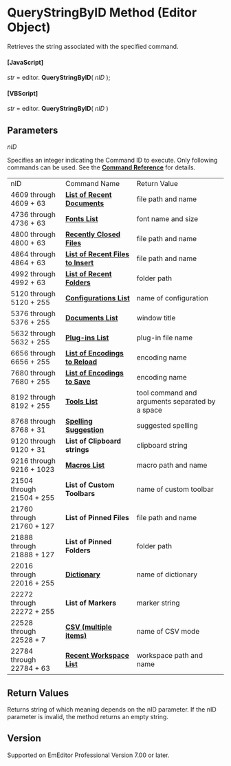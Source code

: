 # QueryStringByID Method (Editor Object)

Retrieves the string associated with the specified command.

#### \[JavaScript\]

_str_ = editor. **QueryStringByID**( _nID_ );

#### \[VBScript\]

_str_ = editor. **QueryStringByID**( _nID_ )

## Parameters

_nID_

Specifies an integer indicating the Command ID to execute. Only following commands can be used. See the
**[Command Reference](../../cmd/index)** for details.

|     |     |     |
| --- | --- | --- |
| nID | Command Name | Return Value |
| 4609 through 4609 + 63 | [**List of Recent Documents**](../../cmd/file/file_mru_file1) | file path and name |
| 4736 through 4736 + 63 | [**Fonts List**](../../cmd/view/mru_font1) | font name and size |
| 4800 through 4800 + 63 | [**Recently Closed Files**](../../cmd/file/recent_closed_file1) | file path and name |
| 4864 through 4864 + 63 | [**List of Recent Files to Insert**](../../cmd/file/file_mru_insert1) | file path and name |
| 4992 through 4992 + 63 | [**List of Recent Folders**](../../cmd/file/file_mru_folder1) | folder path |
| 5120 through 5120 + 255 | [**Configurations List**](../../cmd/tools/select_config) | name of configuration |
| 5376 through 5376 + 255 | **[Documents List](../../cmd/window/window_menu)** | window title |
| 5632 through 5632 + 255 | **[Plug-ins List](../../cmd/tools/plug_in1)** | plug-in file name |
| 6656 through 6656 + 255 | [**List of Encodings to Reload**](../../cmd/file/file_reload_defined) | encoding name |
| 7680 through 7680 + 255 | [**List of Encodings to Save**](../../cmd/file/file_save_defined) | encoding name |
| 8192 through 8192 + 255 | **[Tools List](../../cmd/tools/tool1)** | tool command and arguments separated by a space |
| 8768 through 8768 + 31 | **[Spelling Suggestion](../../cmd/edit/spell_suggest)** | suggested spelling |
| 9120 through 9120 + 31 | **List of Clipboard strings** | clipboard string |
| 9216 through 9216 + 1023 | **[Macros List](../../cmd/macros/macro1)** | macro path and name |
| 21504 through 21504 + 255 | **List of Custom Toolbars** | name of custom toolbar |
| 21760 through 21760 + 127 | **List of Pinned Files** | file path and name |
| 21888 through 21888 + 127 | **List of Pinned Folders** | folder path |
| 22016 through 22016 + 255 | **[Dictionary](../../cmd/edit/spell_dictionary)** | name of dictionary |
| 22272 through 22272 + 255 | **List of Markers** | marker string |
| 22528 through 22528 + 7 | **[CSV (multiple items)](../../cmd/edit/sv_mode)** | name of CSV mode |
| 22784 through 22784 + 63 | **[Recent Workspace List](../../cmd/file/workspace_recent_file1)** | workspace path and name |

## Return Values

Returns string of which meaning depends on the nID parameter. If the nID parameter is invalid, the method returns an empty string.

## Version

Supported on EmEditor Professional Version 7.00 or later.